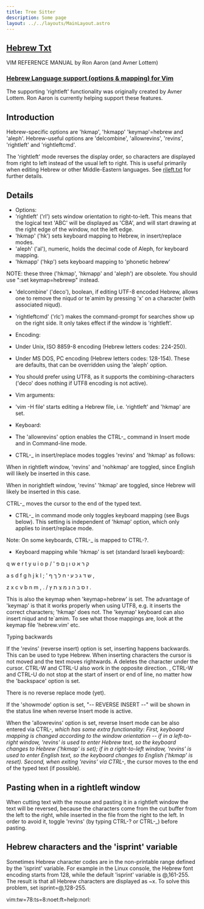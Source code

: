 ```yaml
---
title: Tree Sitter
description: Some page
layout: ../../layouts/MainLayout.astro
---
```



## <a id="Nvim" class="section-title" href="#Nvim"> Hebrew Txt</a> 

VIM REFERENCE MANUAL    by Ron Aaron (and Avner Lottem)


### <a id="hebrew" class="section-title" href="#hebrew">Hebrew Language support (options & mapping) for Vim</a>

The supporting 'rightleft' functionality was originally created by Avner
Lottem. <alottem at gmail dot com>  Ron Aaron <ron at ronware dot org> is
currently helping support these features.


Introduction
------------
Hebrew-specific options are 'hkmap', 'hkmapp' 'keymap'=hebrew and 'aleph'.
Hebrew-useful options are 'delcombine', 'allowrevins', 'revins', 'rightleft'
and 'rightleftcmd'.

The 'rightleft' mode reverses the display order, so characters are displayed
from right to left instead of the usual left to right.  This is useful
primarily when editing Hebrew or other Middle-Eastern languages.
See [rileft.txt](#rileft.txt) for further details.

Details
--------------
+  Options:
+  'rightleft' ('rl') sets window orientation to right-to-left.  This means
that the logical text 'ABC' will be displayed as 'CBA', and will start
drawing at the right edge of the window, not the left edge.
+  'hkmap' ('hk') sets keyboard mapping to Hebrew, in insert/replace modes.
+  'aleph' ('al'), numeric, holds the decimal code of Aleph, for keyboard
mapping.
+  'hkmapp' ('hkp') sets keyboard mapping to 'phonetic hebrew'

NOTE: these three ('hkmap', 'hkmapp' and 'aleph') are obsolete.  You should
use ":set keymap=hebrewp" instead.

+  'delcombine' ('deco'), boolean, if editing UTF-8 encoded Hebrew, allows
one to remove the niqud or te`amim by pressing 'x' on a character (with
associated niqud).

+  'rightleftcmd' ('rlc') makes the command-prompt for searches show up on
the right side.  It only takes effect if the window is 'rightleft'.

+  Encoding:
+  Under Unix, ISO 8859-8 encoding (Hebrew letters codes: 224-250).
+  Under MS DOS, PC encoding (Hebrew letters codes: 128-154).
These are defaults, that can be overridden using the 'aleph' option.
+  You should prefer using UTF8, as it supports the combining-characters
('deco' does nothing if UTF8 encoding is not active).

+  Vim arguments:
+  'vim -H file' starts editing a Hebrew file, i.e. 'rightleft' and 'hkmap'
are set.

+  Keyboard:
+  The 'allowrevins' option enables the CTRL-_ command in Insert mode and
in Command-line mode.

+  CTRL-_ in insert/replace modes toggles 'revins' and 'hkmap' as follows:

When in rightleft window, 'revins' and 'nohkmap' are toggled, since
English will likely be inserted in this case.

When in norightleft window, 'revins' 'hkmap' are toggled, since Hebrew
will likely be inserted in this case.

CTRL-_ moves the cursor to the end of the typed text.

+  CTRL-_ in command mode only toggles keyboard mapping (see Bugs below).
This setting is independent of 'hkmap' option, which only applies to
insert/replace mode.

Note: On some keyboards, CTRL-_ is mapped to CTRL-?.

+  Keyboard mapping while 'hkmap' is set (standard Israeli keyboard):

q w e r t y u i o p
/ ' ק ר א ט ו ן ם פ

a s d f g h j k l ; '
ש ד ג כ ע י ח ל ך ף ,

z x c v b n m , . /
ז ס ב ה נ מ צ ת ץ .

This is also the keymap when 'keymap=hebrew' is set.  The advantage of
'keymap' is that it works properly when using UTF8, e.g. it inserts the
correct characters; 'hkmap' does not.  The 'keymap' keyboard can also
insert niqud and te`amim.  To see what those mappings are, look at the
keymap file 'hebrew.vim' etc.


Typing backwards

If the 'revins' (reverse insert) option is set, inserting happens backwards.
This can be used to type Hebrew.  When inserting characters the cursor is not
moved and the text moves rightwards.  A <BS> deletes the character under the
cursor.  CTRL-W and CTRL-U also work in the opposite direction.  <BS>, CTRL-W
and CTRL-U do not stop at the start of insert or end of line, no matter how
the 'backspace' option is set.

There is no reverse replace mode (yet).

If the 'showmode' option is set, "-- REVERSE INSERT --" will be shown in the
status line when reverse Insert mode is active.

When the 'allowrevins' option is set, reverse Insert mode can be also entered
via CTRL-_, which has some extra functionality: First, keyboard mapping is
changed according to the window orientation -- if in a left-to-right window,
'revins' is used to enter Hebrew text, so the keyboard changes to Hebrew
('hkmap' is set); if in a right-to-left window, 'revins' is used to enter
English text, so the keyboard changes to English ('hkmap' is reset).  Second,
when exiting 'revins' via CTRL-_, the cursor moves to the end of the typed
text (if possible).


Pasting when in a rightleft window
----------------------------------
When cutting text with the mouse and pasting it in a rightleft window
the text will be reversed, because the characters come from the cut buffer
from the left to the right, while inserted in the file from the right to
the left.   In order to avoid it, toggle 'revins' (by typing CTRL-? or CTRL-_)
before pasting.


Hebrew characters and the 'isprint' variable
--------------------------------------------
Sometimes Hebrew character codes are in the non-printable range defined by
the 'isprint' variable.  For example in the Linux console, the Hebrew font
encoding starts from 128, while the default 'isprint' variable is @,161-255.
The result is that all Hebrew characters are displayed as ~x.  To solve this
problem, set isprint=@,128-255.


vim:tw=78:ts=8:noet:ft=help:norl:


